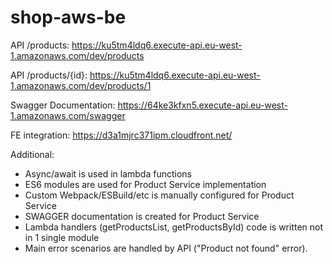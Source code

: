# shop-aws-be

API /products: https://ku5tm4ldq6.execute-api.eu-west-1.amazonaws.com/dev/products

API /products/{id}: https://ku5tm4ldq6.execute-api.eu-west-1.amazonaws.com/dev/products/1

Swagger Documentation: https://64ke3kfxn5.execute-api.eu-west-1.amazonaws.com/swagger

FE integration: https://d3a1mjrc371ipm.cloudfront.net/

Additional:
- Async/await is used in lambda functions
- ES6 modules are used for Product Service implementation
- Custom Webpack/ESBuild/etc is manually configured for Product Service
- SWAGGER documentation is created for Product Service
- Lambda handlers (getProductsList, getProductsById) code is written not in 1 single module
- Main error scenarios are handled by API ("Product not found" error).